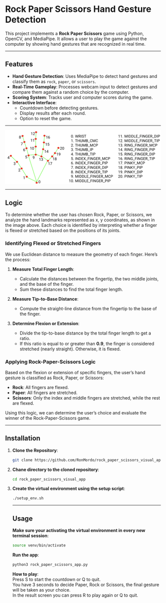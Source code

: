 # Rock Paper Scissors Hand Gesture Detection

This project implements a **Rock Paper Scissors** game using Python, OpenCV, and MediaPipe. It allows a user to play the game against the computer by showing hand gestures that are recognized in real time.

---

## Features

- **Hand Gesture Detection**: Uses MediaPipe to detect hand gestures and classify them as `rock`, `paper`, or `scissors`.
- **Real-Time Gameplay**: Processes webcam input to detect gestures and compare them against a random choice by the computer.
- **Scoring System**: Tracks user and computer scores during the game.
- **Interactive Interface**:
  - Countdown before detecting gestures.
  - Display results after each round.
  - Option to reset the game.

---

![Hand landmarks image](assets/hand-landmarks.png)

---

## Logic

To determine whether the user has chosen Rock, Paper, or Scissors, we analyze the hand landmarks represented as x, y coordinates, as shown in the image above. Each choice is identified by interpreting whether a finger is flexed or stretched based on the positions of its joints.

### Identifying Flexed or Stretched Fingers

We use Euclidean distance to measure the geometry of each finger. Here’s the process:

1. **Measure Total Finger Length**:  
   - Calculate the distances between the fingertip, the two middle joints, and the base of the finger.  
   - Sum these distances to find the total finger length.

2. **Measure Tip-to-Base Distance**:  
   - Compute the straight-line distance from the fingertip to the base of the finger.

3. **Determine Flexion or Extension**:  
   - Divide the tip-to-base distance by the total finger length to get a ratio.  
   - If this ratio is equal to or greater than **0.9**, the finger is considered stretched (nearly straight). Otherwise, it is flexed.

### Applying Rock-Paper-Scissors Logic

Based on the flexion or extension of specific fingers, the user’s hand gesture is classified as Rock, Paper, or Scissors:

- **Rock**: All fingers are flexed.
- **Paper**: All fingers are stretched.
- **Scissors**: Only the index and middle fingers are stretched, while the rest are flexed.

Using this logic, we can determine the user’s choice and evaluate the winner of the Rock-Paper-Scissors game.

---

## Installation

1. **Clone the Repository**:
   ```bash
   git clone https://github.com/RonMordo/rock_paper_scissors_visual_app.git
   ```
2. **Chane directory to the cloned repository**:
   ```bash
   cd rock_paper_scissors_visual_app
   ```
3. **Create the virtual environment using the setup script**:
   ```bash
   ./setup_env.sh
   ```

   ---

   ## Usage

   **Make sure your activating the virtual environment in every new terminal session**:
   ```bash
   source venv/bin/activate
   ```
   **Run the app**:
   ```bash
   python3 rock_paper_scissors_app.py
   ```
   **How to play**:  
   Press S to start the countdown or Q to quit.  
   You have 3 seconds to decide Paper, Rock or Scissors, the final gesture will be taken as your choice.  
   In the result screen you can press R to play again or Q to quit.
